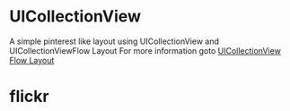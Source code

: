 UICollectionView
================

A simple pinterest like layout using UICollectionView and UICollectionViewFlow Layout
For more information goto [UICollectionView Flow Layout](http://shrikar.com/blog/2014/12/21/ios-swift-tutorial-uicollectionview-pinterest-layout/)
# flickr
